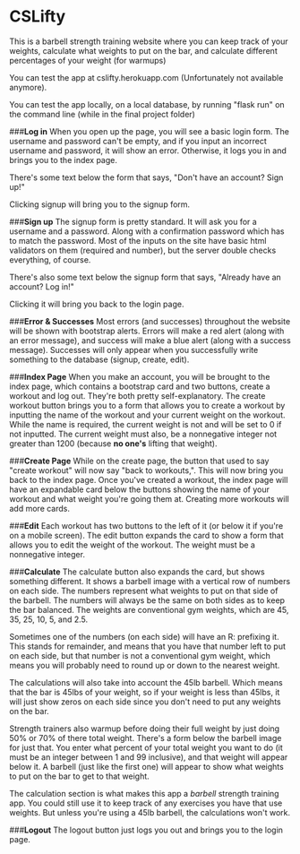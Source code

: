 
# CSLifty
  This is a barbell strength training website where you can keep track of your weights, calculate what
weights to put on the bar, and calculate different percentages of your weight (for warmups)

  You can test the app at cslifty.herokuapp.com (Unfortunately not available anymore).

  You can test the app locally, on a local database, by running "flask run" on the command line
(while in the final project folder)

  ###__Log in__
  When you open up the page, you will see a basic login form. The username and password can't be empty, and if you
  input an incorrect username and password, it will show an error. Otherwise, it logs you in and brings you to the
  index page.

  There's some text below the form that says, "Don't have an account? Sign up!"

  Clicking signup will bring you to the signup form.

  ###__Sign up__
  The signup form is pretty standard. It will ask you for a username and a password. Along with a confirmation
password which has to match the password. Most of the inputs on the site have basic html validators on them (required
and number), but the server double checks everything, of course.

  There's also some text below the signup form that says, "Already have an account? Log in!"

  Clicking it will bring you back to the login page.

  ###__Error & Successes__
  Most errors (and successes) throughout the website will be shown with bootstrap alerts. Errors will make a red
alert (along with an error message), and success will make a blue alert (along with a success message). Successes
will only appear when you successfully write something to the database (signup, create, edit).

  ###__Index Page__
  When you make an account, you will be brought to the index page, which contains a bootstrap card and two buttons,
create a workout and log out. They're both pretty self-explanatory. The create workout button brings you to a form
that allows you to create a workout by inputting the name of the workout and your current weight on the workout.
While the name is required, the current weight is not and will be set to 0 if not inputted. The current weight must
also, be a nonnegative integer not greater than 1200 (because __no one's__ lifting that weight).

  ###__Create Page__
  While on the create page, the button that used to say "create workout" will now say "back to workouts,". This will
now bring you back to the index page. Once you've created a workout, the index page will have an expandable card
below the buttons showing the name of your workout and what weight you're going them at. Creating more workouts will
add more cards.

  ###__Edit__
  Each workout has two buttons to the left of it (or below it if you're on a mobile screen). The edit button expands
the card to show a form that allows you to edit the weight of the workout. The weight must be a nonnegative integer.

  ###__Calculate__
  The calculate button also expands the card, but shows something different. It shows a barbell image with a
vertical row of numbers on each side. The numbers represent what weights to put on that side of the barbell.
The numbers will always be the same on both sides as to keep the bar balanced. The weights are conventional
gym weights, which are 45, 35, 25, 10, 5, and 2.5.

  Sometimes one of the numbers (on each side) will have an R: prefixing it. This stands for remainder, and
means that you have that number left to put on each side, but that number is not a conventional gym weight, which
means you will probably need to round up or down to the nearest weight.

  The calculations will also take into account the 45lb barbell. Which means that the bar is 45lbs of your weight,
so if your weight is less than 45lbs, it will just show zeros on each side since you don't need to put any weights
on the bar.

  Strength trainers also warmup before doing their full weight by just doing 50% or 70% of there total weight.
There's a form below the barbell image for just that. You enter what percent of your total weight you want to do
(it must be an integer between 1 and 99 inclusive), and that weight will appear below it. A barbell (just like the
first one) will appear to show what weights to put on the bar to get to that weight.

  The calculation section is what makes this app a *barbell* strength training app. You could still use it to keep
track of any exercises you have that use weights. But unless you're using a 45lb barbell, the calculations won't
work.

  ###__Logout__
  The logout button just logs you out and brings you to the login page.
